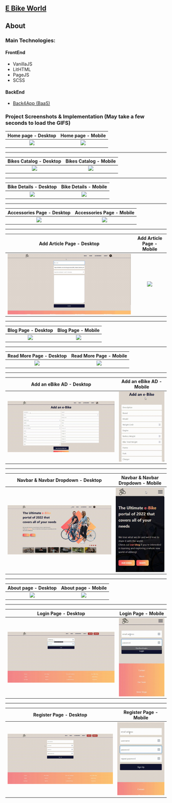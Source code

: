 ## [E Bike World](https://ebike-world.web.app)

## About

### Main Technologies:

#### FrontEnd

-   VanillaJS
-   LitHTML
-   PageJS
-   SCSS

#### BackEnd

-   [Back4App (BaaS)](https://www.back4app.com/)

### Project Screenshots & Implementation (May take a few seconds to load the GIFS)

|            Home page - Desktop            |            Home page - Mobile            |
| :---------------------------------------: | :--------------------------------------: |
| ![](./screenshots/homepage%20desktop.gif) | ![](./screenshots/homepage%20mobile.gif) |

---

|             Bikes Catalog - Desktop              |             Bikes Catalog - Mobile              |
| :----------------------------------------------: | :---------------------------------------------: |
| ![](./screenshots/bikes%20catalog%20desktop.gif) | ![](./screenshots/bikes%20catalog%20mobile.gif) |

---

|             Bike Details - Desktop              |             Bike Details - Mobile              |
| :---------------------------------------------: | :--------------------------------------------: |
| ![](./screenshots/bike%20details%20desktop.gif) | ![](./screenshots/bike%20details%20mobile.gif) |

---

|          Accessories Page - Desktop          |          Accessories Page - Mobile          |
| :------------------------------------------: | :-----------------------------------------: |
| ![](./screenshots/accessories%20desktop.gif) | ![](./screenshots/accessories%20mobile.gif) |

---

|           Add Article Page - Desktop           |           Add Article Page - Mobile           |
| :--------------------------------------------: | :-------------------------------------------: |
| ![](./screenshots/add%20article%20desktop.gif) | ![](./screenshots/add%20article%20mobile.gif) |

---

|            Blog Page - Desktop            |            Blog Page - Mobile            |
| :---------------------------------------: | :--------------------------------------: |
| ![](./screenshots/blogpage%20desktop.gif) | ![](./screenshots/blogpage%20mobile.gif) |

---

|        Read More Page - Desktop        |             Read More Page - Mobile             |
| :------------------------------------: | :---------------------------------------------: |
| ![](./screenshots/readmore%20page.gif) | ![](./screenshots/readmore%20page%20mobile.gif) |

---

|            Add an eBike AD - Desktop            |            Add an eBike AD - Mobile            |
| :---------------------------------------------: | :--------------------------------------------: |
| ![](./screenshots/create%20eBike%20desktop.gif) | ![](./screenshots/create%20eBike%20mobile.gif) |

---

|   Navbar & Navbar Dropdown - Desktop    |   Navbar & Navbar Dropdown - Mobile    |
| :-------------------------------------: | :------------------------------------: |
| ![](./screenshots/navbar%20desktop.gif) | ![](./screenshots/navbar%20mobile.gif) |

---

|             About page - Desktop              |              About page - Mobile              |
| :-------------------------------------------: | :-------------------------------------------: |
| ![](./screenshots/about%20page%20desktop.gif) | ![](./screenshots/about%20page%20desktop.gif) |

---

|          Login Page - Desktop          |          Login Page - Mobile          |
| :------------------------------------: | :-----------------------------------: |
| ![](./screenshots/login%20desktop.gif) | ![](./screenshots/login%20mobile.gif) |

---

|          Register Page - Desktop          |          Register Page - Mobile          |
| :---------------------------------------: | :--------------------------------------: |
| ![](./screenshots/register%20desktop.gif) | ![](./screenshots/register%20mobile.gif) |
